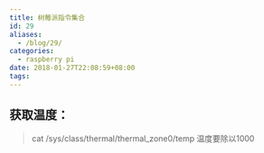 ```yaml
---
title: 树莓派指令集合
id: 29
aliases:
  - /blog/29/
categories:
  - raspberry pi
date: 2018-01-27T22:08:59+08:00
tags:
---
```


## 获取温度：
> cat /sys/class/thermal/thermal_zone0/temp
> 温度要除以1000
